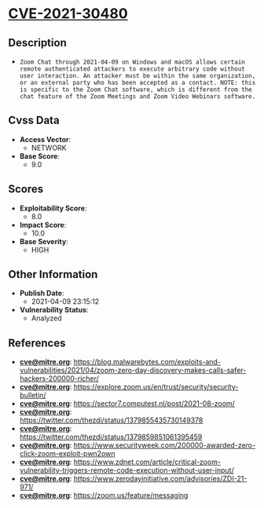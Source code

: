 
# [CVE-2021-30480](https://cve.mitre.org/cgi-bin/cvename.cgi?name=CVE-2021-30480)

## Description

- `Zoom Chat through 2021-04-09 on Windows and macOS allows certain remote authenticated attackers to execute arbitrary code without user interaction. An attacker must be within the same organization, or an external party who has been accepted as a contact. NOTE: this is specific to the Zoom Chat software, which is different from the chat feature of the Zoom Meetings and Zoom Video Webinars software.`

## Cvss Data

- **Access Vector**:
  - NETWORK
- **Base Score**:
  - 9.0

## Scores

- **Exploitability Score**:
  - 8.0
- **Impact Score**:
  - 10.0
- **Base Severity**:
  - HIGH

## Other Information

- **Publish Date**:
  - 2021-04-09 23:15:12
- **Vulnerability Status**:
  - Analyzed

## References

- **cve@mitre.org**: https://blog.malwarebytes.com/exploits-and-vulnerabilities/2021/04/zoom-zero-day-discovery-makes-calls-safer-hackers-200000-richer/
- **cve@mitre.org**: https://explore.zoom.us/en/trust/security/security-bulletin/
- **cve@mitre.org**: https://sector7.computest.nl/post/2021-08-zoom/
- **cve@mitre.org**: https://twitter.com/thezdi/status/1379855435730149378
- **cve@mitre.org**: https://twitter.com/thezdi/status/1379859851061395459
- **cve@mitre.org**: https://www.securityweek.com/200000-awarded-zero-click-zoom-exploit-pwn2own
- **cve@mitre.org**: https://www.zdnet.com/article/critical-zoom-vulnerability-triggers-remote-code-execution-without-user-input/
- **cve@mitre.org**: https://www.zerodayinitiative.com/advisories/ZDI-21-971/
- **cve@mitre.org**: https://zoom.us/feature/messaging
